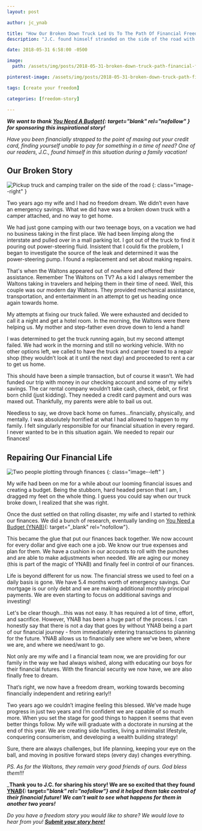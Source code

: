 ```yaml
---
layout: post

author: jc_ynab

title: "How Our Broken Down Truck Led Us To The Path Of Financial Freedom"
description: "J.C. found himself stranded on the side of the road with his family and no way to pay for a rental while their truck got fixed. This was the start of their financial turnaround."

date: 2018-05-31 6:58:00 -0500

image:
  path: /assets/img/posts/2018-05-31-broken-down-truck-path-financial-freedom/truck-dash.jpg

pinterest-image: /assets/img/posts/2018-05-31-broken-down-truck-path-financial-freedom/broken-down-financial-freedom.png

tags: [create your freedom]

categories: [freedom-story]

---
```


___We want to thank [You Need A Budget](https://www.youneedabudget.com/?utm_medium=referral_sponsored&utm_source=keepthrifty.com&utm_campaign=keepthrifty_freedomstories&utm_content=keepthrifty_fs_story1){: target="blank" rel="nofollow" } for sponsoring this inspirational story!___

_Have you been financially strapped to the point of maxing out your credit card, finding yourself unable to pay for something in a time of need? One of our readers, J.C., found himself in this situation during a family vacation!_

## Our Broken Story

![Pickup truck and camping trailer on the side of the road]({{site.url}}/assets/img/posts/2018-05-31-broken-down-truck-path-financial-freedom/truck-trailer.jpg)
{: class="image--right" }

Two years ago my wife and I had no freedom dream. We didn’t even have an emergency savings. What we did have was a broken down truck with a camper attached, and no way to get home.

We had just gone camping with our two teenage boys, on a vacation we had no business taking in the first place. We had been limping along the interstate and pulled over in a mall parking lot. I got out of the truck to find it pouring out power-steering fluid. Insistent that I could fix the problem, I began to investigate the source of the leak and determined it was the power-steering pump. I found a replacement and set about making repairs.  

That's when the Waltons appeared out of nowhere and offered their assistance. Remember The Waltons on TV? As a kid I always remember the Waltons taking in travelers and helping them in their time of need. Well, this couple was our modern day Waltons. They provided mechanical assistance, transportation, and entertainment in an attempt to get us heading once again towards home.  

My attempts at fixing our truck failed. We were exhausted and decided to call it a night and get a hotel room.  In the morning, the Waltons were there helping us. My mother and step-father even drove down to lend a hand!  

I was determined to get the truck running again, but my second attempt failed. We had work in the morning and still no working vehicle. With no other options left, we called to have the truck and camper towed to a repair shop (they wouldn’t look at it until the next day) and proceeded to rent a car to get us home.  

This should have been a simple transaction, but of course it wasn’t. We had funded our trip with money in our checking account and some of my wife’s savings. The car rental company wouldn’t take cash, check, debit, or first born child (just kidding). They needed a credit card payment and ours was maxed out. Thankfully, my parents were able to bail us out.

Needless to say, we drove back home on fumes...financially, physically, and mentally. I was absolutely horrified at what I had allowed to happen to my family. I felt singularly responsible for our financial situation in every regard. I never wanted to be in this situation again. We needed to repair our finances!

## Repairing Our Financial Life

![Two people plotting through finances]({{site.url}}/assets/img/posts/2018-05-31-broken-down-truck-path-financial-freedom/finance.jpg)
{: class="image--left" }

My wife had been on me for a while about our looming financial issues and creating a budget. Being the stubborn, hard headed person that I am, I dragged my feet on the whole thing. I guess you could say when our truck broke down, I realized that she was right.

Once the dust settled on that rolling disaster, my wife and I started to rethink our finances. We did a bunch of research, eventually landing on [You Need a Budget (YNAB)](https://www.youneedabudget.com/?utm_medium=referral_sponsored&utm_source=keepthrifty.com&utm_campaign=keepthrifty_freedomstories&utm_content=keepthrifty_fs_story1){: target="_blank" rel="nofollow"}.

This became the glue that put our finances back together. We now account for every dollar and give each one a job. We know our true expenses and plan for them. We have a cushion in our accounts to roll with the punches and are able to make adjustments when needed. We are aging our money (this is part of the magic of YNAB) and finally feel in control of our finances.

Life is beyond different for us now. The financial stress we used to feel on a daily basis is gone. We have 5.4 months worth of emergency savings. Our mortgage is our only debt and we are making additional monthly principal payments. We are even starting to focus on additional savings and investing!  

Let's be clear though...this was not easy.  It has required a lot of time, effort, and sacrifice. However, YNAB has been a huge part of the process. I can honestly say that there is not a day that goes by without YNAB being a part of our financial journey -  from immediately entering transactions to planning for the future. YNAB allows us to financially see where we've been, where we are, and where we need/want to go.  

Not only are my wife and I a financial team now, we are providing for our family in the way we had always wished, along with educating our boys for their financial futures. With the financial security we now have, we are also finally free to dream.

That’s right, we now have a freedom dream, working towards becoming financially independent and retiring early!!

Two years ago we couldn’t imagine feeling this blessed. We’ve made huge progress in just two years and I’m confident we are capable of so much more. When you set the stage for good things to happen it seems that even better things follow.  My wife will graduate with a doctorate in nursing at the end of this year. We are creating side hustles, living a minimalist lifestyle, conquering consumerism, and developing a wealth building strategy!

Sure, there are always challenges, but life planning, keeping your eye on the ball, and moving in positive forward steps (every day) changes everything.  

_PS.  As for the Waltons, they remain very good friends of ours. God bless them!!!_

___Thank you to J.C. for sharing his story! We are so excited that they found [YNAB](https://www.youneedabudget.com/?utm_medium=referral_sponsored&utm_source=keepthrifty.com&utm_campaign=keepthrifty_freedomstories&utm_content=keepthrifty_fs_story1){: target="_blank" rel="nofollow"} and it helped them take control of their financial future! We can’t wait to see what happens for them in another two years!___

_Do you have a freedom story you would like to share? We would love to hear from you!_ ___[Submit your story here!]({{site.url}}/freedom-stories/#share-your-story)___
